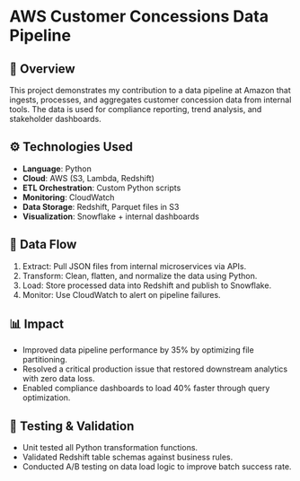 # AWS Customer Concessions Data Pipeline

## 📌 Overview
This project demonstrates my contribution to a data pipeline at Amazon that ingests, processes, and aggregates customer concession data from internal tools. The data is used for compliance reporting, trend analysis, and stakeholder dashboards.

## ⚙️ Technologies Used
- **Language**: Python
- **Cloud**: AWS (S3, Lambda, Redshift)
- **ETL Orchestration**: Custom Python scripts
- **Monitoring**: CloudWatch
- **Data Storage**: Redshift, Parquet files in S3
- **Visualization**: Snowflake + internal dashboards

## 🔄 Data Flow
1. Extract: Pull JSON files from internal microservices via APIs.
2. Transform: Clean, flatten, and normalize the data using Python.
3. Load: Store processed data into Redshift and publish to Snowflake.
4. Monitor: Use CloudWatch to alert on pipeline failures.

## 📊 Impact
- Improved data pipeline performance by 35% by optimizing file partitioning.
- Resolved a critical production issue that restored downstream analytics with zero data loss.
- Enabled compliance dashboards to load 40% faster through query optimization.

## 🧪 Testing & Validation
- Unit tested all Python transformation functions.
- Validated Redshift table schemas against business rules.
- Conducted A/B testing on data load logic to improve batch success rate.

